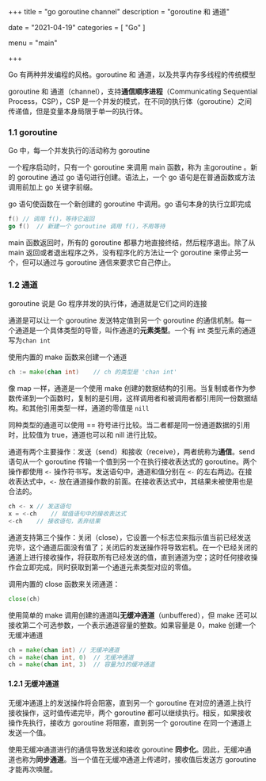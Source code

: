 +++
title = "go goroutine channel"
description = "goroutine 和 通道"

date = "2021-04-19"
categories = [
"Go"
]

menu = "main"

+++

Go 有两种并发编程的风格。goroutine 和 通道，以及共享内存多线程的传统模型

<!--more-->

goroutine 和 通道（channel），支持**通信顺序进程**（Communicating Sequential Process，CSP），CSP 是一个并发的模式，在不同的执行体（goroutine）之间传递值，但是变量本身局限于单一的执行体。

### 1.1 goroutine

Go 中，每一个并发执行的活动称为 goroutine 

一个程序启动时，只有一个 goroutine 来调用 main 函数，称为 主goroutine 。新的 goroutine 通过 go 语句进行创建。语法上，一个 go 语句是在普通函数或方法调用前加上 go 关键字前缀。

go 语句使函数在一个新创建的 goroutine 中调用。go 语句本身的执行立即完成

```go
f()	// 调用 f()，等待它返回
go f()	// 新建一个 goroutine 调用 f()，不用等待
```

main 函数返回时，所有的 goroutine 都暴力地直接终结，然后程序退出。除了从 main 返回或者退出程序之外，没有程序化的方法让一个 goroutine 来停止另一个，但可以通过与 goroutine 通信来要求它自己停止。

### 1.2 通道

goroutine 说是 Go 程序并发的执行体，通道就是它们之间的连接

通道是可以让一个 goroutine 发送特定值到另一个 goroutine 的通信机制。每一个通道是一个具体类型的导管，叫作通道的**元素类型**。一个有 int 类型元素的通道写为`chan int`

使用内置的 make 函数来创建一个通道

```go
ch := make(chan int)	// ch 的类型是 'chan int'
```

像 map 一样，通道是一个使用 make 创建的数据结构的引用。当复制或者作为参数传递到一个函数时，复制的是引用，这样调用者和被调用者都引用同一份数据结构。和其他引用类型一样，通道的零值是 `nill`

同种类型的通道可以使用 == 符号进行比较。当二者都是同一份通道数据的引用时，比较值为 true，通道也可以和 nill 进行比较。

通道有两个主要操作：发送（send）和接收（receive），两者统称为**通信**。send 语句从一个 goroutine 传输一个值到另一个在执行接收表达式的 goroutine。两个操作都使用 `<-` 操作符书写。发送语句中，通道和值分别在 `<-` 的左右两边。在接收表达式中，`<-` 放在通道操作数的前面。在接收表达式中，其结果未被使用也是合法的。

```go
ch <- x	// 发送语句
x = <-ch	// 赋值语句中的接收表达式
<-ch	// 接收语句，丢弃结果
```

通道支持第三个操作：关闭（close），它设置一个标志位来指示值当前已经发送完毕，这个通道后面没有值了；关闭后的发送操作将导致宕机。在一个已经关闭的通道上进行接收操作，将获取所有已经发送的值，直到通道为空；这时任何接收操作会立即完成，同时获取到第一个通道元素类型对应的零值。

调用内置的 close 函数来关闭通道：

```go
close(ch)
```

使用简单的 make 调用创建的通道叫**无缓冲通道**（unbuffered），但 make 还可以接收第二个可选参数，一个表示通道容量的整数。如果容量是 0，make 创建一个无缓冲通道

```go
ch = make(chan int)	// 无缓冲通道
ch = make(chan int, 0)	// 无缓冲通道
ch = make(chan int, 3)	// 容量为3的缓冲通道
```

#### 1.2.1  无缓冲通道

无缓冲通道上的发送操作将会阻塞，直到另一个 goroutine 在对应的通道上执行接收操作，这时值传递完毕，两个 goroutine 都可以继续执行。相反，如果接收操作先执行，接收方 goroutine 将阻塞，直到另一个 goroutine 在同一个通道上发送一个值。

使用无缓冲通道进行的通信导致发送和接收 goroutine **同步化**。因此，无缓冲通道也称为**同步通道**。当一个值在无缓冲通道上传递时，接收值后发送方 goroutine 才能再次唤醒。